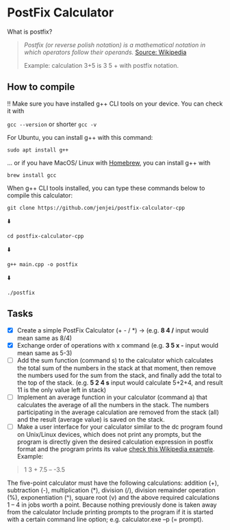 # PostFix Calculator

What is postfix?

> *Postfix (or reverse polish notation) is a mathematical notation in which operators follow their operands.* [Source: Wikipedia](https://en.wikipedia.org/wiki/Reverse_Polish_notation)
>
> Example: calculation 3+5 is 3 5 + with postfix notation.


## How to compile

:bangbang: Make sure you have installed g++ CLI tools on your device.
You can check it with

```gcc --version``` or shorter ```gcc -v```

For Ubuntu, you can install g++ with this command:

```sudo apt install g++```

... or if you have MacOS/ Linux with [Homebrew](https://brew.sh), you can install g++ with

```brew install gcc```

When g++ CLI tools installed, you can type these commands below to compile this calculator:

```git clone https://github.com/jenjei/postfix-calculator-cpp```

:arrow_down:

```cd postfix-calculator-cpp```

:arrow_down:

```g++ main.cpp -o postfix```

:arrow_down:

```./postfix```

## Tasks

- [x] Create a simple PostFix Calculator (+ - / *) -> (e.g. **8 4 /** input would mean same as 8/4) <br/>
- [x] Exchange order of operations with x command (e.g. **3 5 x -** input would mean same as 5-3)<br/>
- [ ] Add the sum function (command s) to the calculator which calculates the total sum of the numbers in the stack at that moment, then remove the numbers used for the sum from the stack, and finally add the total to the top of the stack. (e.g. **5 2 4 s** input would calculate 5+2+4, and result 11 is the only value left in stack) <br/>
- [ ] Implement an average function in your calculator (command a) that calculates the average of all the numbers in the stack. The numbers participating in the average calculation are removed from the stack (all) and the result (average value) is saved on the stack. <br/>
- [ ] Make a user interface for your calculator similar to the dc program found on Unix/Linux devices, which does not print any prompts, but the program is directly given the desired calculation expression in postfix format and the program prints its value [check this Wikipedia example](http://en.wikipedia.org/wiki/Dc_(computer_program)). <br/>
Example:
> 1 3 + 7.5 –
> -3.5  

The five-point calculator must have the following calculations: addition (+), subtraction (-), multiplication (*), division (/), division remainder operation (%), exponentiation (^), square root (v) and the above required calculations 1 – 4 in jobs worth a point.
Because nothing previously done is taken away from the calculator Include printing prompts to the program if it is started with a certain command line option; e.g. calculator.exe –p
(= prompt).